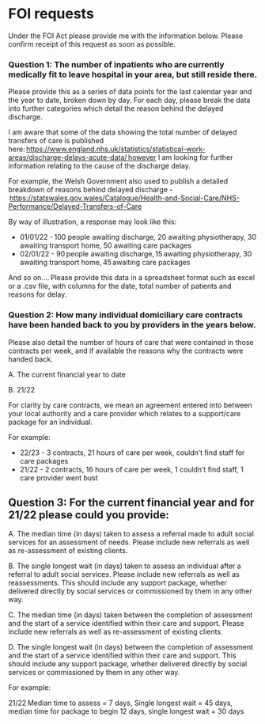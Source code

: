 # FOI requests

Under the FOI Act please provide me with the information below. Please confirm receipt of this request as soon as possible.

### Question 1: The number of inpatients who are currently medically fit to leave hospital in your area, but still reside there.

Please provide this as a series of data points for the last calendar year and the year to date, broken down by day. For each day, please break the data into further categories which detail the reason behind the delayed discharge.

I am aware that some of the data showing the total number of delayed transfers of care is published here: https://www.england.nhs.uk/statistics/statistical-work-areas/discharge-delays-acute-data/ however I am looking for further information relating to the cause of the discharge delay.

For example, the Welsh Government also used to publish a detailed breakdown of reasons behind delayed discharge - https://statswales.gov.wales/Catalogue/Health-and-Social-Care/NHS-Performance/Delayed-Transfers-of-Care

By way of illustration, a response may look like this:

* 01/01/22 - 100 people awaiting discharge, 20 awaiting physiotherapy, 30 awaiting transport home, 50 awaiting care packages
* 02/01/22 - 90 people awaiting discharge, 15 awaiting physiotherapy, 30 awaiting transport home, 45 awaiting care packages

And so on…. Please provide this data in a spreadsheet format such as excel or a .csv file, with columns for the date, total number of patients and reasons for delay.



### Question 2: How many individual domiciliary care contracts have been handed back to you by providers in the years below. 

Please also detail the number of hours of care that were contained in those contracts per week, and if available the reasons why the contracts were handed back.

A. The current financial year to date

B. 21/22

For clarity by care contracts, we mean an agreement entered into between your local authority and a care provider which relates to a support/care package for an individual.

For example: 

* 22/23 - 3 contracts, 21 hours of care per week, couldn’t find staff for care packages
* 21/22 - 2 contracts, 16 hours of care per week, 1 couldn’t find staff, 1 care provider went bust

## Question 3: For the current financial year and for 21/22 please could you provide:

A. The median time (in days) taken to assess a referral made to adult social services for an assessment of needs. Please include new referrals as well as re-assessment of existing clients.

B. The single longest wait (in days) taken to assess an individual after a referral to adult social services. Please include new referrals as well as reassessments. This should include any support package, whether delivered directly by social services or commissioned by them in any other way.

C. The median time (in days) taken between the completion of assessment and the start of a service identified within their care and support. Please include new referrals as well as re-assessment of existing clients.

D. The single longest wait (in days) between the completion of assessment and the start of a service identified within their care and support. This should include any support package, whether delivered directly by social services or commissioned by them in any other way.

For example: 

21/22 Median time to assess = 7 days, Single longest wait = 45 days, median time for package to begin 12 days, single longest wait = 30 days
